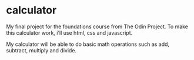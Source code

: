 # calculator

My final project for the foundations course from The Odin Project. To make this calculator work, i'll use html, css and javascript.

My calculator will be able to do basic math operations such as add, subtract, multiply and divide.